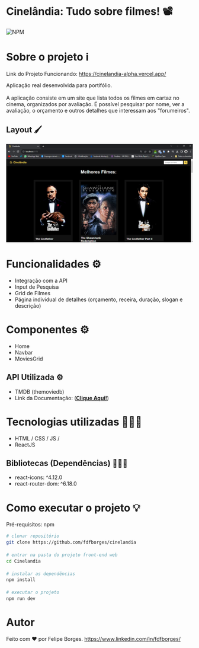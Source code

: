 # Cinelândia: Tudo sobre filmes! 📽️
![NPM](https://img.shields.io/badge/license-MIT-%23259db9)

# Sobre o projeto ℹ️

Link do Projeto Funcionando: https://cinelandia-alpha.vercel.app/

Aplicação real desenvolvida para portifólio.<br>
<br>A aplicação consiste em um site que lista todos os filmes em cartaz no cinema, organizados por avaliação. É possível pesquisar por nome, ver a avaliação, o orçamento e outros detalhes que interessam aos "forumeiros".

## Layout 🖌️
![Web 1](./src/assets/apresentaçãohome.png)

# Funcionalidades ⚙️
* Integração com a API
* Input de Pesquisa
* Grid de Filmes
* Página individual de detalhes (orçamento, receira, duração, slogan e descrição)


# Componentes ⚙️
* Home
* Navbar
* MoviesGrid
  
## API Utilizada ⚙️
- TMDB (themoviedb)
- Link da Documentação: ([**Clique Aqui!**](https://developer.themoviedb.org/reference/intro/getting-started))

# Tecnologias utilizadas 🧑🏾‍💻
- HTML / CSS / JS / 
- ReactJS
  
## Bibliotecas (Dependências) 🧑🏾‍💻
- react-icons: ^4.12.0
- react-router-dom: ^6.18.0


# Como executar o projeto 💡

Pré-requisitos: npm

```bash
# clonar repositório
git clone https://github.com/fdfborges/cinelandia

# entrar na pasta do projeto front-end web
cd Cinelandia

# instalar as dependências
npm install

# executar o projeto
npm run dev
```

# Autor
Feito com ❤️ por Felipe Borges.
https://www.linkedin.com/in/fdfborges/

